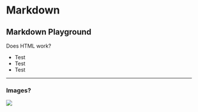 # Markdown

## Markdown Playground

<p>Does HTML work?</p>

<ul>
<li>Test</li>
<li>Test</li>
<li>Test</li>
</ul>

***

<h3>Images?</h3>
<img src="https://via.placeholder.com/350x150" >
